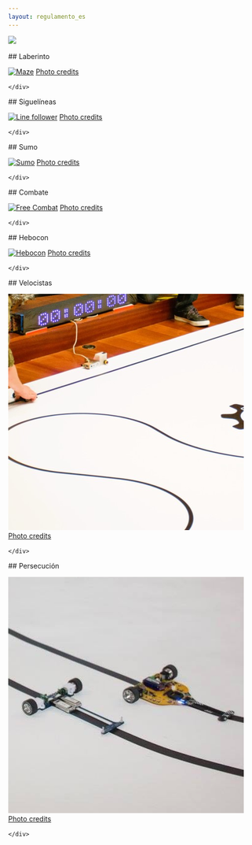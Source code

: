 ```yaml
---
layout: regulamento_es
---
```

[<img src="https://upload.wikimedia.org/wikipedia/commons/thumb/6/64/Flag_of_Galicia.svg/300px-Flag_of_Galicia.svg.png" width="50">](index)

<div class="row">

  <div class="col s12 m6">
    <div class="icon-block">

<div markdown="1">
## Laberinto

[![Maze](img/maze.jpg)](labirinto_es)
[Photo credits](https://www.flickr.com/photos/fdecomite/7060399989)
</div>

    </div>
  </div>

  <div class="col s12 m6">
    <div class="icon-block">

<div markdown="1">
## Siguelíneas

[![Line follower](img/linefollower.jpg)](seguelinhas_es)
[Photo credits](https://www.flickr.com/photos/vanf/5096318332)
</div>

    </div>
  </div>

</div>
<div class="row">

  <div class="col s12 m6">
    <div class="icon-block">

<div markdown="1">
## Sumo

[![Sumo](img/loita_sumo.jpg)](loita_sumo_es)
[Photo credits](https://www.flickr.com/photos/nataliejohnson/261358739)
</div>

    </div>
  </div>

  <div class="col s12 m6">
    <div class="icon-block">

<div markdown="1">
## Combate

[![Free Combat](img/loita_libre.jpg)](combate_es)
[Photo credits](https://www.flickr.com/photos/jed_september/8460744197/)
</div>

    </div>
  </div>

</div>

<div class="row">

  <div class="col s12 m6">
    <div class="icon-block">

<div markdown="1">
## Hebocon

[![Hebocon](img/hebocon_image.png)](hebocon_es)
[Photo credits](https://www.flickr.com/photos/wurz/4263384186)
</div>

    </div>
  </div>

  <div class="col s12 m6">
    <div class="icon-block">

<div markdown="1">
## Velocistas

[![Velocistas](img/velocistas.jpg)](velocistas_es)
[Photo credits](https://www.flickr.com/photos/canadian_explorer_2010/15709047410)
</div>

    </div>
  </div>

</div>
<div class="row">

  <div class="col s12 m6">
    <div class="icon-block">

<div markdown="1">
## Persecución

[![Persecución](img/persecucion.png)](velocistas_persecucion_es)
[Photo credits](https://github.com/open-robosports/normativa-velocistas)
</div>

    </div>
  </div>

</div>

